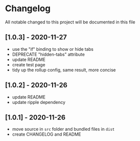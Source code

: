 # Changelog
All notable changed to this project will be documented in this file

## [1.0.3] - 2020-11-27
- use the "if" binding to show or hide tabs
- DEPRECATE "hidden-tabs" attribute
- update README
- create test page
- tidy up the rollup config, same result, more concise

## [1.0.2] - 2020-11-26
- update README
- update ripple dependency

## [1.0.1] - 2020-11-26
- move source in `src` folder and bundled files in `dist`
- create CHANGELOG and README